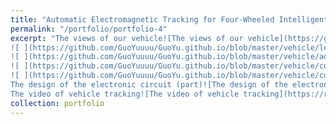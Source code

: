 ```yaml
---
title: "Automatic Electromagnetic Tracking for Four-Wheeled Intelligent Vehicles Design"
permalink: "/portfolio/portfolio-4"
excerpt: "The views of our vehicle![The views of our vehicle](https://github.com/GuoYuuuu/GuoYu.github.io/blob/master/vehicle/above.png?raw=true)
![ ](https://github.com/GuoYuuuu/GuoYu.github.io/blob/master/vehicle/left.png?raw=true)
![ ](https://github.com/GuoYuuuu/GuoYu.github.io/blob/master/vehicle/adjust.png?raw=true)
![ ](https://github.com/GuoYuuuu/GuoYu.github.io/blob/master/vehicle/competition.png?raw=true)
![ ](https://github.com/GuoYuuuu/GuoYu.github.io/blob/master/vehicle/competition2.png?raw=true)
The design of the electronic circuit (part)![The design of the electronic circuit (part)](https://github.com/GuoYuuuu/GuoYu.github.io/blob/master/vehicle/circuit.png?raw=true)
The video of vehicle tracking![The video of vehicle tracking](https://raw.githubusercontent.com/GuoYuuuu/GuoYu.github.io/master/vehicle/tracking.gif)"
collection: portfolio
---
```

